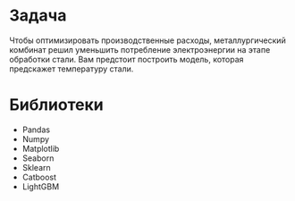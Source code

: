 # Задача
Чтобы оптимизировать производственные расходы, металлургический комбинат решил уменьшить потребление электроэнергии на этапе обработки стали. Вам предстоит построить модель, которая предскажет температуру стали.
# Библиотеки
- Pandas
- Numpy
- Matplotlib
- Seaborn
- Sklearn
- Catboost
- LightGBM
